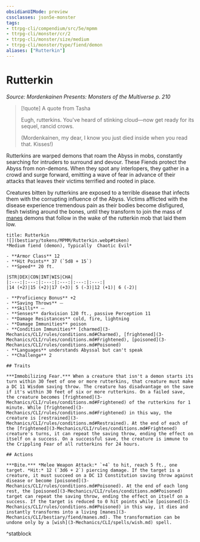 ```yaml
---
obsidianUIMode: preview
cssclasses: json5e-monster
tags:
- ttrpg-cli/compendium/src/5e/mpmm
- ttrpg-cli/monster/cr/2
- ttrpg-cli/monster/size/medium
- ttrpg-cli/monster/type/fiend/demon
aliases: ["Rutterkin"]
---
```

# Rutterkin
*Source: Mordenkainen Presents: Monsters of the Multiverse p. 210*  

> [!quote] A quote from Tasha  
> 
> Eugh, rutterkins. You've heard of stinking cloud—now get ready for its sequel, rancid crows.
> 
> (Mordenkainen, my dear, I know you just died inside when you read that. Kisses!)

Rutterkins are warped demons that roam the Abyss in mobs, constantly searching for intruders to surround and devour. These Fiends protect the Abyss from non-demons. When they spot any interlopers, they gather in a crowd and surge forward, emitting a wave of fear in advance of their attacks that leaves their victims terrified and rooted in place.

Creatures bitten by rutterkins are exposed to a terrible disease that infects them with the corrupting influence of the Abyss. Victims afflicted with the disease experience tremendous pain as their bodies become disfigured, flesh twisting around the bones, until they transform to join the mass of [manes](3-Mechanics/CLI/bestiary/fiend/manes.md) demons that follow in the wake of the rutterkin mob that laid them low.

```ad-statblock
title: Rutterkin
![](bestiary/tokens/MPMM/Rutterkin.webp#token)
*Medium fiend (demon), Typically  Chaotic Evil*

- **Armor Class** 12
- **Hit Points** 37 (`5d8 + 15`)
- **Speed** 20 ft.

|STR|DEX|CON|INT|WIS|CHA|
|:---:|:---:|:---:|:---:|:---:|:---:|
|14 (+2)|15 (+2)|17 (+3)| 5 (-3)|12 (+1)| 6 (-2)|

- **Proficiency Bonus** +2
- **Saving Throws** ⏤
- **Skills** ⏤
- **Senses** darkvision 120 ft., passive Perception 11
- **Damage Resistances** cold, fire, lightning
- **Damage Immunities** poison
- **Condition Immunities** [charmed](3-Mechanics/CLI/rules/conditions.md#Charmed), [frightened](3-Mechanics/CLI/rules/conditions.md#Frightened), [poisoned](3-Mechanics/CLI/rules/conditions.md#Poisoned)
- **Languages** understands Abyssal but can't speak
- **Challenge** 2

## Traits

***Immobilizing Fear.*** When a creature that isn't a demon starts its turn within 30 feet of one or more rutterkins, that creature must make a DC 11 Wisdom saving throw. The creature has disadvantage on the save if it's within 30 feet of six or more rutterkins. On a failed save, the creature becomes [frightened](3-Mechanics/CLI/rules/conditions.md#Frightened) of the rutterkins for 1 minute. While [frightened](3-Mechanics/CLI/rules/conditions.md#Frightened) in this way, the creature is [restrained](3-Mechanics/CLI/rules/conditions.md#Restrained). At the end of each of the [frightened](3-Mechanics/CLI/rules/conditions.md#Frightened) creature's turns, it can repeat the saving throw, ending the effect on itself on a success. On a successful save, the creature is immune to the Crippling Fear of all rutterkins for 24 hours.

## Actions

***Bite.*** *Melee Weapon Attack:* `+4` to hit, reach 5 ft., one target. *Hit:* 12 (`3d6 + 2`) piercing damage. If the target is a creature, it must succeed on a DC 13 Constitution saving throw against disease or become [poisoned](3-Mechanics/CLI/rules/conditions.md#Poisoned). At the end of each long rest, the [poisoned](3-Mechanics/CLI/rules/conditions.md#Poisoned) target can repeat the saving throw, ending the effect on itself on a success. If the target is reduced to 0 hit points while [poisoned](3-Mechanics/CLI/rules/conditions.md#Poisoned) in this way, it dies and instantly transforms into a living [manes](3-Mechanics/CLI/bestiary/fiend/manes.md). The transformation can be undone only by a [wish](3-Mechanics/CLI/spells/wish.md) spell.
```
^statblock